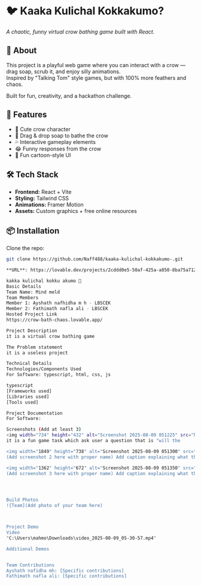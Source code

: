 # 🐦 Kaaka Kulichal Kokkakumo?  
*A chaotic, funny virtual crow bathing game built with React.*

## 🎯 About
This project is a playful web game where you can interact with a crow — drag soap, scrub it, and enjoy silly animations.  
Inspired by "Talking Tom" style games, but with 100% more feathers and chaos.  

Built for fun, creativity, and a hackathon challenge.

## 🚀 Features
- 🐤 Cute crow character
- 🧼 Drag & drop soap to bathe the crow
- 💦 Interactive gameplay elements
- 😂 Funny responses from the crow
- 🎨 Fun cartoon-style UI

## 🛠️ Tech Stack
- **Frontend:** React + Vite
- **Styling:** Tailwind CSS
- **Animations:** Framer Motion
- **Assets:** Custom graphics + free online resources

## 📦 Installation

Clone the repo:
```bash
git clone https://github.com/Naff488/kaaka-kulichal-kokkakumo-.git

**URL**: https://lovable.dev/projects/2cddd0e5-50af-425a-a850-8ba75a71283d

kakka kulichal kokku akumo 🎯
Basic Details
Team Name: Mind meld
Team Members
Member 1: Ayshath nafhidha m h - LBSCEK
Member 2: Fathimath nafla ali - LBSCEK
Hosted Project Link
https://crow-bath-chaos.lovable.app/

Project Description
it is a virtual crow bathing game

The Problem statement
it is a useless project

Technical Details
Technologies/Components Used
For Software: typescript, html, css, js

typescript
[Frameworks used]
[Libraries used]
[Tools used]

Project Documentation
For Software:

Screenshots (Add at least 3)
<img width="734" height="432" alt="Screenshot 2025-08-09 051225" src="https://github.com/user-attachments/assets/15c27bcf-dc71-4031-9a89-a3523a3c4093" />
it is a fun game task which ask user a question that is "will the 

<img width="1849" height="738" alt="Screenshot 2025-08-09 051300" src="https://github.com/user-attachments/assets/8cba3203-6fc8-4ad7-94ac-7eb32ab55ee8" />
(Add screenshot 2 here with proper name) Add caption explaining what this shows

<img width="1362" height="672" alt="Screenshot 2025-08-09 051350" src="https://github.com/user-attachments/assets/29b65569-6236-4f82-890b-6f2f8f636439" />
(Add screenshot 3 here with proper name) Add caption explaining what this shows




Build Photos
![Team](Add photo of your team here)



Project Demo
Video
"C:\Users\mahmo\Downloads\video_2025-08-09_05-30-57.mp4"

Additional Demos


Team Contributions
Ayshath nafidha mh: [Specific contributions]
Fathimath nafla ali: [Specific contributions]
